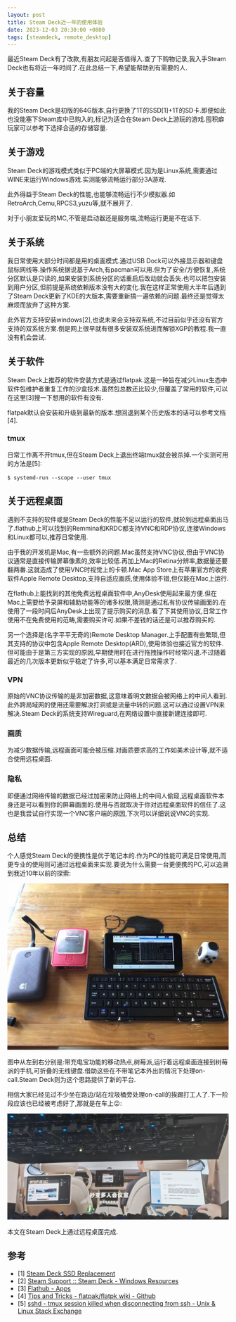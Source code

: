 ```yaml
---
layout: post
title: Steam Deck近一年的使用体验
date: 2023-12-03 20:30:00 +0800
tags: [steamdeck, remote_desktop]
---
```


最近Steam Deck有了改款,有朋友问起是否值得入.查了下购物记录,我入手Steam Deck也有将近一年时间了.在此总结一下,希望能帮助到有需要的人.

## 关于容量

我的Steam Deck是初版的64G版本,自行更换了1T的SSD[1]+1T的SD卡.即便如此也没能塞下Steam库中已购入的,标记为适合在Steam Deck上游玩的游戏.囤积癖玩家可以参考下选择合适的存储容量.

## 关于游戏

Steam Deck的游戏模式类似于PC端的大屏幕模式.因为是Linux系统,需要通过WINE来运行Windows游戏.实测能够流畅运行部分3A游戏.

此外得益于Steam Deck的性能,也能够流畅运行不少模拟器.如RetroArch,Cemu,RPCS3,yuzu等,就不展开了.

对于小朋友爱玩的MC,不管是启动器还是服务端,流畅运行更是不在话下.

## 关于系统

我日常使用大部分时间都是用的桌面模式.通过USB Dock可以外接显示器和键盘鼠标网线等.操作系统据说基于Arch,有pacman可以用.但为了安全/方便恢复,系统分区默认是只读的,如果安装到系统分区的话重启后改动就会丢失.也可以把包安装到用户分区,但前提是系统依赖版本没有大的变化.我在这样正常使用大半年后遇到了Steam Deck更新了KDE的大版本,需要重新搞一遍依赖的问题.最终还是觉得太麻烦而放弃了这种方案.

此外官方支持安装windows[2],也说未来会支持双系统,不过目前似乎还没有官方支持的双系统方案.倒是网上很早就有很多安装双系统进而解锁XGP的教程.我一直没有机会尝试.

## 关于软件

Steam Deck上推荐的软件安装方式是通过flatpak.这是一种旨在减少Linux生态中软件包维护者重复工作的沙盒技术.虽然包总数还比较少,但覆盖了常用的软件,可以在这里[3]搜一下想用的软件有没有.

flatpak默认会安装和升级到最新的版本.想回退到某个历史版本的话可以参考文档[4].

### tmux

日常工作离不开tmux,但在Steam Deck上退出终端tmux就会被杀掉.一个实测可用的方法是[5]:

```
$ systemd-run --scope --user tmux
```

## 关于远程桌面

遇到不支持的软件或是Steam Deck的性能不足以运行的软件,就轮到远程桌面出马了.flathub上可以找到的Remmina和KRDC都支持VNC和RDP协议,连接Windows和Linux都可以,推荐日常使用.

由于我的开发机是Mac,有一些额外的问题.Mac虽然支持VNC协议,但由于VNC协议通常是直接传输屏幕像素的,效率比较低.再加上Mac的Retina分辨率,数据量还要翻两番.这就造成了使用VNC时视觉上的卡顿.Mac App Store上有苹果官方的收费软件Apple Remote Desktop,支持自适应画质,使用体验不错,但仅能在Mac上运行.

在flathub上能找到的其他免费远程桌面软件中,AnyDesk使用起来最方便.但在Mac上需要给予录屏和辅助功能等的诸多权限,猜测是通过私有协议传输画面的.在使用了一段时间后AnyDesk上出现了提示购买的消息.看了下其使用协议,日常工作使用不在免费使用的范畴,需要购买许可.如果不差钱的话还是可以推荐购买的.

另一个选择是(名字平平无奇的)Remote Desktop Manager.上手配置有些繁琐,但其支持的协议中包含Apple Remote Desktop(ARD),使用体验也接近官方的软件.但可能由于是第三方实现的原因,早期使用时在进行拖拽操作时经常闪退.不过随着最近的几次版本更新似乎稳定了许多,可以基本满足日常需求了.

### VPN

原始的VNC协议传输的是非加密数据,这意味着明文数据会被网络上的中间人看到.此外跨局域网的使用还需要解决打洞或是流量中转的问题.这可以通过设置VPN来解决.Steam Deck的系统支持Wireguard,在网络设置中直接新建连接即可.

### 画质

为减少数据传输,远程画面可能会被压缩.对画质要求高的工作如美术设计等,就不适合使用远程桌面.

### 隐私

即便通过网络传输的数据已经过加密来防止网络上的中间人偷窥,远程桌面软件本身还是可以看到你的屏幕画面的.使用与否就取决于你对远程桌面软件的信任了.这也是我尝试自行实现一个VNC客户端的原因,下次可以详细说说VNC的实现.

## 总结

个人感觉Steam Deck的便携性是优于笔记本的.作为PC的性能可满足日常使用,而更专业的使用则可通过远程桌面来实现.要说为什么需要一台更便携的PC,可以追溯到我近10年以前的探索:

![远程运维](/assets/images/2023-12-03/remote.jpg)

图中从左到右分别是:带充电宝功能的移动热点,树莓派,运行着远程桌面连接到树莓派的手机,可折叠的无线键盘.借助这些在不带笔记本外出的情况下处理on-call.Steam Deck则为这个思路提供了新的平台.

相信大家已经见过不少坐在路边/站在垃圾桶旁处理on-call的挨踢打工人了.下一阶段应该也已经被考虑好了,那就是在车上😛:

![远程会议](/assets/images/2023-12-03/car.jpg)

本文在Steam Deck上通过远程桌面完成.

## 参考

* [1] [Steam Deck SSD Replacement](https://www.ifixit.com/Guide/Steam+Deck+SSD+Replacement/148989)
* [2] [Steam Support :: Steam Deck - Windows Resources](https://help.steampowered.com/en/faqs/view/6121-ECCD-D643-BAA8)
* [3] [Flathub - Apps](https://flathub.org/en)
* [4] [Tips and Tricks - flatpak/flatpk wiki - Github](https://github.com/flatpak/flatpak/wiki/Tips-&-Tricks#downgrading)
* [5] [sshd - tmux session killed when disconnecting from ssh - Unix & Linux Stack Exchange](https://unix.stackexchange.com/a/318413)
